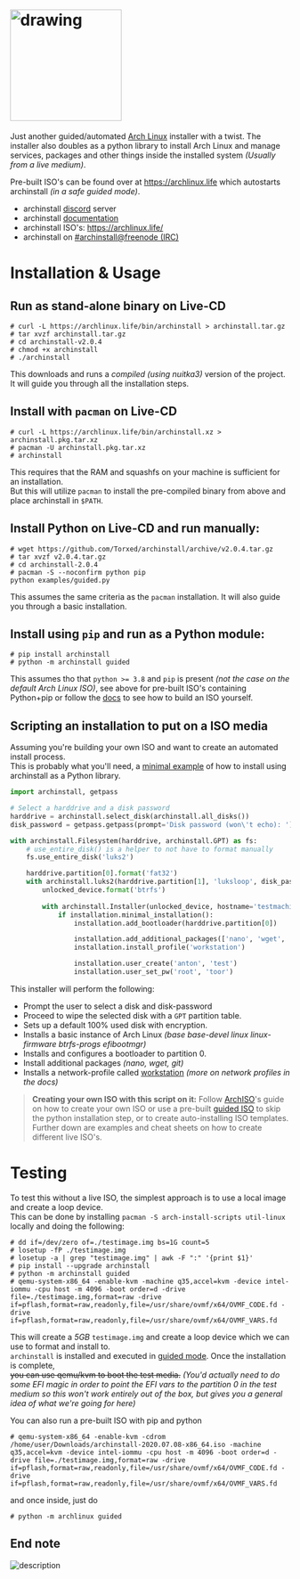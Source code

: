 # <img src="https://github.com/Torxed/archinstall/raw/master/docs/logo.png" alt="drawing" width="200"/>
Just another guided/automated [Arch Linux](https://wiki.archlinux.org/index.php/Arch_Linux) installer with a twist.
The installer also doubles as a python library to install Arch Linux and manage services, packages and other things inside the installed system *(Usually from a live medium)*.

Pre-built ISO's can be found over at https://archlinux.life which autostarts archinstall *(in a safe guided mode)*.

 * archinstall [discord](https://discord.gg/cqXU88y) server
 * archinstall [documentation](https://python-archinstall.readthedocs.io/en/latest/index.html)
 * archinstall ISO's: https://archlinux.life/
 * archinstall on [#archinstall@freenode (IRC)](irc://#archinstall@FreeNode)

# Installation & Usage

## Run as stand-alone binary on Live-CD

    # curl -L https://archlinux.life/bin/archinstall > archinstall.tar.gz
    # tar xvzf archinstall.tar.gz
    # cd archinstall-v2.0.4
    # chmod +x archinstall
    # ./archinstall

This downloads and runs a *compiled (using nuitka3)* version of the project.<br>
It will guide you through all the installation steps.

## Install with `pacman` on Live-CD

    # curl -L https://archlinux.life/bin/archinstall.xz > archinstall.pkg.tar.xz
    # pacman -U archinstall.pkg.tar.xz
    # archinstall

This requires that the RAM and squashfs on your machine is sufficient for an installation.<br>
But this will utilize `pacman` to install the pre-compiled binary from above and place archinstall in `$PATH`.

## Install Python on Live-CD and run manually:

    # wget https://github.com/Torxed/archinstall/archive/v2.0.4.tar.gz
    # tar xvzf v2.0.4.tar.gz
    # cd archinstall-2.0.4
    # pacman -S --noconfirm python pip
    python examples/guided.py

This assumes the same criteria as the `pacman` installation. It will also guide you through a basic installation.

## Install using `pip` and run as a Python module:

    # pip install archinstall
    # python -m archinstall guided

This assumes tho that `python >= 3.8` and `pip` is present *(not the case on the default Arch Linux ISO)*, see above for pre-built ISO's containing Python+pip or follow the [docs](wiki/) to see how to build an ISO yourself.

## Scripting an installation to put on a ISO media

Assuming you're building your own ISO and want to create an automated install process.<br>
This is probably what you'll need, a [minimal example](examples/main_example.py) of how to install using archinstall as a Python library.

```python
import archinstall, getpass

# Select a harddrive and a disk password
harddrive = archinstall.select_disk(archinstall.all_disks())
disk_password = getpass.getpass(prompt='Disk password (won\'t echo): ')

with archinstall.Filesystem(harddrive, archinstall.GPT) as fs:
    # use_entire_disk() is a helper to not have to format manually
    fs.use_entire_disk('luks2')

    harddrive.partition[0].format('fat32')
    with archinstall.luks2(harddrive.partition[1], 'luksloop', disk_password) as unlocked_device:
        unlocked_device.format('btrfs')
        
        with archinstall.Installer(unlocked_device, hostname='testmachine') as installation:
            if installation.minimal_installation():
                installation.add_bootloader(harddrive.partition[0])

                installation.add_additional_packages(['nano', 'wget', 'git'])
                installation.install_profile('workstation')

                installation.user_create('anton', 'test')
                installation.user_set_pw('root', 'toor')
```

This installer will perform the following:

 * Prompt the user to select a disk and disk-password
 * Proceed to wipe the selected disk with a `GPT` partition table.
 * Sets up a default 100% used disk with encryption.
 * Installs a basic instance of Arch Linux *(base base-devel linux linux-firmware btrfs-progs efibootmgr)*
 * Installs and configures a bootloader to partition 0.
 * Install additional packages *(nano, wget, git)*
 * Installs a network-profile called [workstation](https://github.com/Torxed/archinstall/blob/master/profiles/workstation.json) *(more on network profiles in the docs)*

> **Creating your own ISO with this script on it:** Follow [ArchISO](https://wiki.archlinux.org/index.php/archiso)'s guide on how to create your own ISO or use a pre-built [guided ISO](https://hvornum.se/archiso/) to skip the python installation step, or to create auto-installing ISO templates. Further down are examples and cheat sheets on how to create different live ISO's.

# Testing

To test this without a live ISO, the simplest approach is to use a local image and create a loop device.<br>
This can be done by installing `pacman -S arch-install-scripts util-linux` locally and doing the following:

    # dd if=/dev/zero of=./testimage.img bs=1G count=5
    # losetup -fP ./testimage.img
    # losetup -a | grep "testimage.img" | awk -F ":" '{print $1}'
    # pip install --upgrade archinstall
    # python -m archinstall guided
    # qemu-system-x86_64 -enable-kvm -machine q35,accel=kvm -device intel-iommu -cpu host -m 4096 -boot order=d -drive file=./testimage.img,format=raw -drive if=pflash,format=raw,readonly,file=/usr/share/ovmf/x64/OVMF_CODE.fd -drive if=pflash,format=raw,readonly,file=/usr/share/ovmf/x64/OVMF_VARS.fd

This will create a *5GB* `testimage.img` and create a loop device which we can use to format and install to.<br>
`archinstall` is installed and executed in [guided mode](#docs-todo). Once the installation is complete,<br>
~~you can use qemu/kvm to boot the test media.~~ *(You'd actually need to do some EFI magic in order to point the EFI vars to the partition 0 in the test medium so this won't work entirely out of the box, but gives you a general idea of what we're going for here)*

You can also run a pre-built ISO with pip and python

    # qemu-system-x86_64 -enable-kvm -cdrom /home/user/Downloads/archinstall-2020.07.08-x86_64.iso -machine q35,accel=kvm -device intel-iommu -cpu host -m 4096 -boot order=d -drive file=./testimage.img,format=raw -drive if=pflash,format=raw,readonly,file=/usr/share/ovmf/x64/OVMF_CODE.fd -drive if=pflash,format=raw,readonly,file=/usr/share/ovmf/x64/OVMF_VARS.fd

and once inside, just do

    # python -m archlinux guided

## End note

![description](https://github.com/Torxed/archinstall/raw/master/docs/description.jpg)
